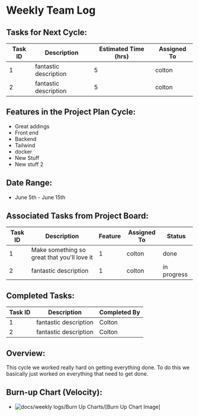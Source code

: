 # Weekly Team Log

## Tasks for Next Cycle:

| Task ID | Description        | Estimated Time (hrs) | Assigned To |
| ------- | ------------------ | -------------------- | ----------- |
| 1   | fantastic description | 5     | colton  |
| 2  | fantastic description | 5    | colton  |


## Features in the Project Plan Cycle:

- Great addings
- Front end 
- Backend
- Tailwind
- docker
- New Stuff
- New stuff 2

## Date Range:

- June 5th - June 15th

## Associated Tasks from Project Board:

| Task ID | Description        | Feature   | Assigned To | Status   |
| ------- | ------------------ | --------- | ----------- | -------- |
| 1   | Make something so great that you'll love it | 1| colton  | done |
| 2   | fantastic description | 1| colton  | in progress |


## Completed Tasks:

| Task ID | Description        | Completed By |
| ------- | ------------------ | ------------ |
| 1  | fantastic description  | Colton   |
| 2   | fantastic description  | Colton   |




## Overview:

This cycle we worked really hard on getting everything done. To do this we basically just worked on everything that need to get done.

## Burn-up Chart (Velocity):

- ![docs/weekly logs/Burn Up Charts/[Burn Up Chart Image]](path/to/burnupchart.png)

